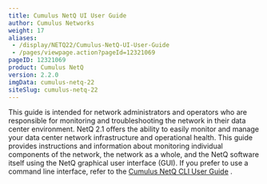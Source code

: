 ```yaml
---
title: Cumulus NetQ UI User Guide
author: Cumulus Networks
weight: 17
aliases:
 - /display/NETQ22/Cumulus-NetQ-UI-User-Guide
 - /pages/viewpage.action?pageId=12321069
pageID: 12321069
product: Cumulus NetQ
version: 2.2.0
imgData: cumulus-netq-22
siteSlug: cumulus-netq-22
---
```

This guide is intended for network administrators and operators who are
responsible for monitoring and troubleshooting the network in their data
center environment. NetQ 2.1 offers the ability to easily monitor and
manage your data center network infrastructure and operational health.
This guide provides instructions and information about monitoring
individual components of the network, the network as a whole, and the
NetQ software itself using the NetQ graphical user interface (GUI). If
you prefer to use a command line interface, refer to the
<span style="color: #ff0000;"> [Cumulus NetQ CLI User
Guide](/cumulus-netq/Cumulus-NetQ-CLI-User-Guide/) </span> .

<article id="html-search-results" class="ht-content" style="display: none;">

</article>

<footer id="ht-footer">

</footer>
